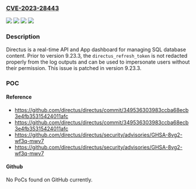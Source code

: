 ### [CVE-2023-28443](https://cve.mitre.org/cgi-bin/cvename.cgi?name=CVE-2023-28443)
![](https://img.shields.io/static/v1?label=Product&message=directus&color=blue)
![](https://img.shields.io/static/v1?label=Version&message=%3D%20%3C%209.23.3%20&color=brighgreen)
![](https://img.shields.io/static/v1?label=Vulnerability&message=CWE-284%3A%20Improper%20Access%20Control&color=brighgreen)
![](https://img.shields.io/static/v1?label=Vulnerability&message=CWE-532%3A%20Insertion%20of%20Sensitive%20Information%20into%20Log%20File&color=brighgreen)

### Description

Directus is a real-time API and App dashboard for managing SQL database content. Prior to version 9.23.3, the `directus_refresh_token` is not redacted properly from the log outputs and can be used to impersonate users without their permission. This issue is patched in version 9.23.3.

### POC

#### Reference
- https://github.com/directus/directus/commit/349536303983ccba68ecb3e4fb35315424011afc
- https://github.com/directus/directus/commit/349536303983ccba68ecb3e4fb35315424011afc
- https://github.com/directus/directus/security/advisories/GHSA-8vg2-wf3q-mwv7
- https://github.com/directus/directus/security/advisories/GHSA-8vg2-wf3q-mwv7

#### Github
No PoCs found on GitHub currently.

